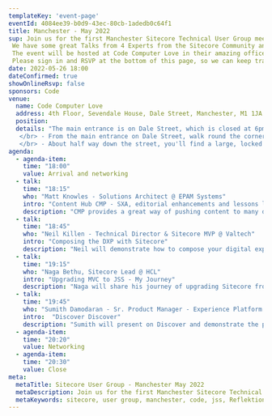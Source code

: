 ```yaml
---
templateKey: 'event-page'
eventId: 4084ee39-b0d9-43ec-80cb-1adedb0c64f1
title: Manchester - May 2022
sup: Join us for the first Manchester Sitecore Technical User Group meetup of 2022. 
 We have some great Talks from 4 Experts from the Sitecore Community and the oportunity to catchup with other Sitecore developers and network too. 
 The event will be hosted at Code Computer Love in their amazing offices in the Northern Quarter, and they are kindly providing Beer and Pizza too.
 Please sign in and RSVP at the bottom of this page, so we can keep track of numbers for Food and Drinks. 
date: 2022-05-26 18:00
dateConfirmed: true
showOnlineRsvp: false
sponsors: Code
venue:
  name: Code Computer Love 
  address: 4th Floor, Sevendale House, Dale Street, Manchester, M1 1JA
  position: 
  details: "The main entrance is on Dale Street, which is closed at 6pm, therefore please follow the instructions below: </br></br>
   </br> - From the main entrance on Dale Street, walk round the corner to Spear Street on the left hand side of the building. 
   </br> - About half way down the street, you'll find a large, locked gate on the right - that's us!."
agenda:
  - agenda-item:
    time: "18:00"
    value: Arrival and networking
  - talk:
    time: "18:15"
    who: "Matt Knowles - Solutions Architect @ EPAM Systems"
    intro: "Content Hub CMP - SXA, editorial enhancements and lessons learned"
    description: "CMP provides a great way of pushing content to many destinations.SXA gives editors the ability to quickly create engaging content. Let's combine the two, using Content Hub scripting and extending the CMP import pipelines, to create a combined workflow where CMP pushes into SXA pages and components creating a CMP -> SXA workflow, extending both to provide a great editorial experience."
  - talk: 
    time: "18:45"
    who: "Neil Killen - Technical Director & Sitecore MVP @ Valtech"
    intro: "Composing the DXP with Sitecore"
    description: "Neil will demonstrate how to compose your digital experience platform using Sitecore's newly acquired products."
  - talk:
    time: "19:15"
    who: "Naga Bethu, Sitecore Lead @ HCL"
    intro: "Upgrading MVC to JSS - My Journey"
    description: "Naga will share his journey of upgrading Sitecore from MVC to JSS. This covers out of the box deployment topologies for production, migration to dynamic placeholders, Rest vs GraphQl consideration and more!"
  - talk:
    time: "19:45"
    who: "Sumith Damodaran - Sr. Product Manager - Experience Platform @ Sitecore, Rui Ewald - Director - Product Management @ Sitecore"
    intro:  "Discover Discover"
    description: "Sumith will present on Discover and demonstrate the product capabilities."
  - agenda-item:
    time: "20:20"
    value: Networking
  - agenda-item:
    time: "20:30"
    value: Close
meta:
  metaTitle: Sitecore User Group - Manchester May 2022  
  metaDescription: Join us for the first Manchester Sitecore Technical User Group meetup of 2022 
  metaKeywords: sitecore, user group, manchester, code, jss, Reflektion, content hub, Composable DXP
---
```

